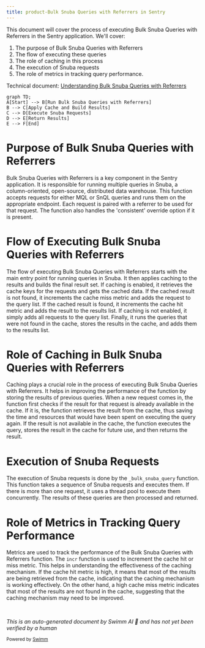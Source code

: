 ```yaml
---
title: product-Bulk Snuba Queries with Referrers in Sentry
---
```

This document will cover the process of executing Bulk Snuba Queries with Referrers in the Sentry application. We'll cover:

1. The purpose of Bulk Snuba Queries with Referrers
2. The flow of executing these queries
3. The role of caching in this process
4. The execution of Snuba requests
5. The role of metrics in tracking query performance.

Technical document: <SwmLink doc-title="Understanding Bulk Snuba Queries with Referrers">[Understanding Bulk Snuba Queries with Referrers](/.swm/understanding-bulk-snuba-queries-with-referrers.6ajsst1r.sw.md)</SwmLink>

```mermaid
graph TD;
A[Start] --> B[Run Bulk Snuba Queries with Referrers]
B --> C[Apply Cache and Build Results]
C --> D[Execute Snuba Requests]
D --> E[Return Results]
E --> F[End]
```

# Purpose of Bulk Snuba Queries with Referrers

Bulk Snuba Queries with Referrers is a key component in the Sentry application. It is responsible for running multiple queries in Snuba, a column-oriented, open-source, distributed data warehouse. This function accepts requests for either MQL or SnQL queries and runs them on the appropriate endpoint. Each request is paired with a referrer to be used for that request. The function also handles the 'consistent' override option if it is present.

# Flow of Executing Bulk Snuba Queries with Referrers

The flow of executing Bulk Snuba Queries with Referrers starts with the main entry point for running queries in Snuba. It then applies caching to the results and builds the final result set. If caching is enabled, it retrieves the cache keys for the requests and gets the cached data. If the cached result is not found, it increments the cache miss metric and adds the request to the query list. If the cached result is found, it increments the cache hit metric and adds the result to the results list. If caching is not enabled, it simply adds all requests to the query list. Finally, it runs the queries that were not found in the cache, stores the results in the cache, and adds them to the results list.

# Role of Caching in Bulk Snuba Queries with Referrers

Caching plays a crucial role in the process of executing Bulk Snuba Queries with Referrers. It helps in improving the performance of the function by storing the results of previous queries. When a new request comes in, the function first checks if the result for that request is already available in the cache. If it is, the function retrieves the result from the cache, thus saving the time and resources that would have been spent on executing the query again. If the result is not available in the cache, the function executes the query, stores the result in the cache for future use, and then returns the result.

# Execution of Snuba Requests

The execution of Snuba requests is done by the `_bulk_snuba_query` function. This function takes a sequence of Snuba requests and executes them. If there is more than one request, it uses a thread pool to execute them concurrently. The results of these queries are then processed and returned.

# Role of Metrics in Tracking Query Performance

Metrics are used to track the performance of the Bulk Snuba Queries with Referrers function. The `incr` function is used to increment the cache hit or miss metric. This helps in understanding the effectiveness of the caching mechanism. If the cache hit metric is high, it means that most of the results are being retrieved from the cache, indicating that the caching mechanism is working effectively. On the other hand, a high cache miss metric indicates that most of the results are not found in the cache, suggesting that the caching mechanism may need to be improved.

&nbsp;

*This is an auto-generated document by Swimm AI 🌊 and has not yet been verified by a human*

<SwmMeta version="3.0.0" repo-id="Z2l0aHViJTNBJTNBc2VudHJ5LWRlbW8lM0ElM0FTd2ltbS1EZW1v" repo-name="sentry-demo" doc-type="product-flows"><sup>Powered by [Swimm](/)</sup></SwmMeta>
